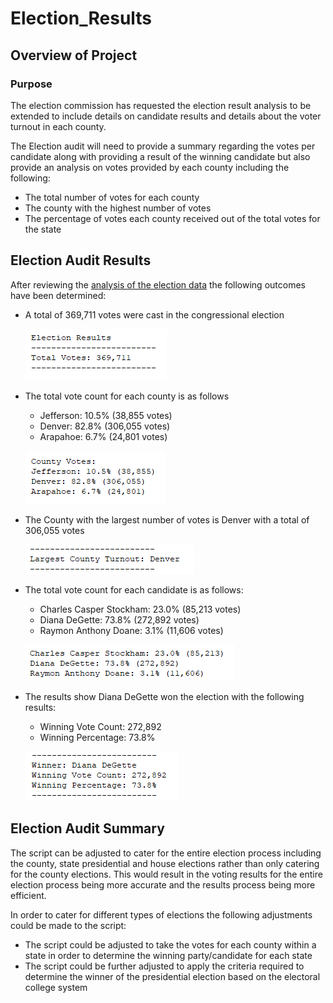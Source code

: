 # Election_Results

## Overview of Project

### Purpose
The election commission has requested the election result analysis to be extended to include details on
candidate results and details about the voter turnout in each county.

The Election audit will need to provide a summary regarding the votes per candidate along with providing a result
of the winning candidate but also provide an analysis on votes provided by each county including the following:
 - The total number of votes for each county
 - The county with the highest number of votes
 - The percentage of votes each county received out of the total votes for the state

## Election Audit Results
After reviewing the [analysis of the election data](/analysis/election_analysis.txt) the following outcomes have been determined:
 - A total of 369,711 votes were cast in the congressional election
 
	![Total Vote Count](/analysis/Total_Votes.PNG)
 - The total vote count for each county is as follows
	- Jefferson: 10.5% (38,855 votes)
	- Denver: 82.8% (306,055 votes)
	- Arapahoe: 6.7% (24,801 votes)
	
	![Per County Vote Count](/analysis/County_Votes.PNG)
 - The County with the largest number of votes is Denver with a total of 306,055 votes
 
	![County with the largest turnout](/analysis/largest_county_turnout.PNG)
 - The total vote count for each candidate is as follows:
	- Charles Casper Stockham: 23.0% (85,213 votes)
	- Diana DeGette: 73.8% (272,892 votes)
	- Raymon Anthony Doane: 3.1% (11,606 votes)
	
	![Candidate Vote Count](/analysis/candidate_votes.PNG)
 - The results show Diana DeGette won the election with the following results:
	- Winning Vote Count: 272,892
	- Winning Percentage: 73.8%
	
	![Winning Candidate](/analysis/winning_candidate.PNG)
	
## Election Audit Summary
The script can be adjusted to cater for the entire election process  including the county, state presidential and house elections rather than only catering for the county elections.
This would result in the voting results for the entire election process being more accurate and the results process being more efficient. 

In order to cater for different types of elections the following adjustments could be made to the script:
 - The script could be adjusted to take the votes for each county within a state in order to determine the winning party/candidate for each state
 - The script could be further adjusted to apply the criteria required to determine the winner of the presidential election based on the electoral college system